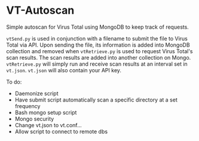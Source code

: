 # VT-Autoscan
Simple autoscan for Virus Total using MongoDB to keep track of requests.

`vtSend.py` is used in conjunction with a filename to submit the file to Virus Total via API. Upon sending the file, its information is added into MongoDB collection and removed when `vtRetrieve.py` is used to request Virus Total's scan results. The scan results are added into another collection on Mongo. `vtRetrieve.py` will simply run and receive scan results at an interval set in `vt.json`. `vt.json` will also contain your API key.

To do:

- Daemonize script
- Have submit script automatically scan a specific directory at a set frequency
- Bash mongo setup script
- Mongo security
- Change vt.json to vt.conf...
- Allow script to connect to remote dbs
